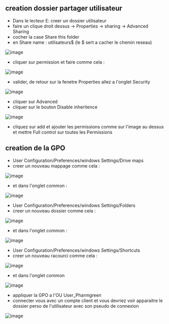 ## creation dossier partager utilisateur

- Dans le lecteur E: creer un dossier utilisateur
- faire un clique droit dessus -> Properties -> sharing -> Advanced Sharing
- cocher la case Share this folder
- en Share name : utilisateurs$ (le $ sert a cacher le chemin reseau)

![image](https://github.com/WildCodeSchool/TSSR-2402-P3-G4-BuildYourInfra-Pharmgreen/assets/81968235/0cfbad3c-bb73-4b04-a780-100b77ae9d64)

- cliquer sur permission et faire comme cela :

![image](https://github.com/WildCodeSchool/TSSR-2402-P3-G4-BuildYourInfra-Pharmgreen/assets/81968235/0fc32638-52f3-4a0a-a586-0a33588805ec)


- valider, de retour sur la fenetre Properties allez a l'onglet Security

![image](https://github.com/WildCodeSchool/TSSR-2402-P3-G4-BuildYourInfra-Pharmgreen/assets/81968235/7c5e044c-bcad-40ad-827b-05cfab72e61e)


- cliquer sur Advanced
- cliquer sur le bouton Disable inheritence

![image](https://github.com/WildCodeSchool/TSSR-2402-P3-G4-BuildYourInfra-Pharmgreen/assets/81968235/b84b4ce7-a1b9-4fa4-97ba-e6cb8af1ff55)


- cliquez sur add et ajouter les permissions comme sur l'image au dessus et mettre Full control sur toutes les Permissions

## creation de la GPO

- User Configuration/Preferences/windows Settings/Drive maps
- creer un nouveau mappage comme cela :

![image](https://github.com/WildCodeSchool/TSSR-2402-P3-G4-BuildYourInfra-Pharmgreen/assets/81968235/139cba92-a24d-4bdb-9d93-e8d16b87c868)



- et dans l'onglet common : 

![image](https://github.com/WildCodeSchool/TSSR-2402-P3-G4-BuildYourInfra-Pharmgreen/assets/81968235/994ca9e9-3600-4444-a1e7-5408333f1bda)


- User Configuration/Preferences/windows Settings/Folders
- creer un nouveau dossier comme cela :

![image](https://github.com/WildCodeSchool/TSSR-2402-P3-G4-BuildYourInfra-Pharmgreen/assets/81968235/a7499789-35dd-456b-b328-1ef4dd9c5948)


- et dans l'onglet common : 

![image](https://github.com/WildCodeSchool/TSSR-2402-P3-G4-BuildYourInfra-Pharmgreen/assets/81968235/9aa01851-0ea8-4e98-9d9b-1f3caa800be8)


- User Configuration/Preferences/windows Settings/Shortcuts
- creer un nouveau racourci comme cela :

![image](https://github.com/WildCodeSchool/TSSR-2402-P3-G4-BuildYourInfra-Pharmgreen/assets/81968235/c9e6b6a7-08c8-4f94-88f3-334a10561fd4)


- et dans l'onglet common 

![image](https://github.com/WildCodeSchool/TSSR-2402-P3-G4-BuildYourInfra-Pharmgreen/assets/81968235/c4dbaecc-aca8-4c80-b8b1-f00ef35bc898)


- appliquer la GPO a l'OU User_Pharmgreen
- connecter vous avec un compte client et vous devriez voir apparaitre le dossier perso de l'utilisateur avec son pseudo de connexion 

![image](https://github.com/WildCodeSchool/TSSR-2402-P3-G4-BuildYourInfra-Pharmgreen/assets/81968235/49065a07-0996-40de-b027-acaa2b20185d)


